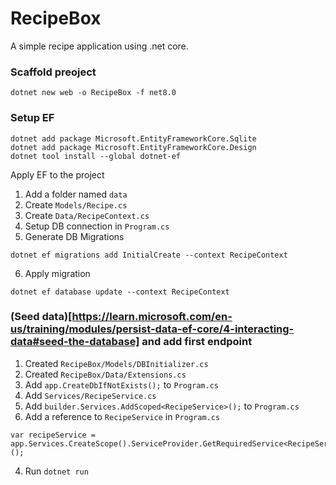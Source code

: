 
# RecipeBox

A simple recipe application using .net core.

### Scaffold preoject

```
dotnet new web -o RecipeBox -f net8.0
```

### Setup EF
```
dotnet add package Microsoft.EntityFrameworkCore.Sqlite
dotnet add package Microsoft.EntityFrameworkCore.Design
dotnet tool install --global dotnet-ef
```

Apply EF to the project

1. Add a folder named `data`
2. Create `Models/Recipe.cs`
3. Create `Data/RecipeContext.cs`
4. Setup DB connection in `Program.cs`
5. Generate DB Migrations

```
dotnet ef migrations add InitialCreate --context RecipeContext
```

6. Apply migration

```
dotnet ef database update --context RecipeContext
```

### (Seed data)[https://learn.microsoft.com/en-us/training/modules/persist-data-ef-core/4-interacting-data#seed-the-database] and add first endpoint

1. Created `RecipeBox/Models/DBInitializer.cs`
2. Created `RecipeBox/Data/Extensions.cs`
3. Add `app.CreateDbIfNotExists();` to `Program.cs`
4. Add `Services/RecipeService.cs`
5. Add `builder.Services.AddScoped<RecipeService>();` to `Program.cs`
6. Add a reference to `RecipeService` in `Program.cs`

```
var recipeService = app.Services.CreateScope().ServiceProvider.GetRequiredService<RecipeService>();
```

4. Run `dotnet run`